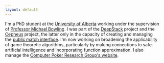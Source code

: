```yaml
---
layout: default
---
```

I'm a PhD student at the [University of Alberta](https://www.ualberta.ca/) working under the supervision of [Professor Michael Bowling](https://webdocs.cs.ualberta.ca/~bowling/). I was part of the [DeepStack](https://www.deepstack.ai) project and the [Cepheus](http://poker.srv.ualberta.ca/) project, the latter only in the capacity of creating and managing the [public match interface](http://poker-play.srv.ualberta.ca/). I'm now working on broadening the applicability of game theoretic algorithms, particularly by making connections to safe artificial intelligence and incorporating function approximation. I also manage the [Computer Poker Research Group's website](http://poker.cs.ualberta.ca/).
